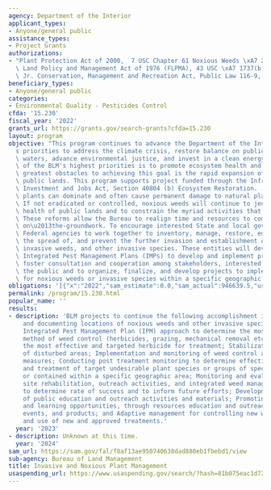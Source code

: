 ```yaml
---
agency: Department of the Interior
applicant_types:
- Anyone/general public
assistance_types:
- Project Grants
authorizations:
- "Plant Protection Act of 2000,  7 USC Chapter 61 Noxious Weeds \xA7 2814; Federal\
  \ Land Policy and Management Act of 1976 (FLPMA), 43 USC \xA7 1737(b); John Dingell\
  \ Jr. Conservation, Management and Recreation Act, Public Law 116-9, Section 7001."
beneficiary_types:
- Anyone/general public
categories:
- Environmental Quality - Pesticides Control
cfda: '15.230'
fiscal_year: '2022'
grants_url: https://grants.gov/search-grants?cfda=15.230
layout: program
objective: "This program continues to advance the Department of the Interior\u2019\
  s priorities to address the climate crisis, restore balance on public lands and\
  \ waters, advance environmental justice, and invest in a clean energy future.  One\
  \ of the BLM's highest priorities is to promote ecosystem health and one of the\
  \ greatest obstacles to achieving this goal is the rapid expansion of weeds across\
  \ public lands. This program supports project funded through the Infrastructure\
  \ Investment and Jobs Act, Section 40804 (b) Ecosystem Restoration.  These invasive\
  \ plants can dominate and often cause permanent damage to natural plant communities.\
  \ If not eradicated or controlled, noxious weeds will continue to jeopardize the\
  \ health of public lands and to constrain the myriad activities that occur on them.\
  \ These reforms allow the Bureau to realign time and resources to completing important\
  \ on\u2013the-groundwork. To encourage interested State and local governments and\
  \ Federal agencies to work together to inventory, manage, restore, educate, reduce\
  \ the spread of, and prevent the further invasion and establishment of noxious,\
  \ invasive weeds, and other invasive species. These entities will develop and implement\
  \ Integrated Pest Management Plans (IMPs) to develop and implement projects that\
  \ foster consultation and cooperation among stakeholders, interested parties, and\
  \ the public and to organize, finalize, and develop projects to implement IPM plans\
  \ for noxious weeds or invasive species within a specific geographic area."
obligations: '[{"x":"2022","sam_estimate":0.0,"sam_actual":946639.5,"usa_spending_actual":5003295.46},{"x":"2023","sam_estimate":20000.0,"sam_actual":0.0,"usa_spending_actual":7474271.46},{"x":"2024","sam_estimate":1000000.0,"sam_actual":0.0,"usa_spending_actual":-232713.49}]'
permalink: /program/15.230.html
popular_name: ''
results:
- description: 'BLM projects to continue the following accomplishment in FY2023: Inventorying
    and documenting locations of noxious weeds and other invasive species; Using an
    Integrated Pest Management Plan (IPM) approach to determine the most effective
    method of weed control (herbicides, grazing, mechanical removal etc.); Selecting
    the most effective and targeted herbicide for treatment; Stabilization and rehabilitation
    of disturbed areas; Implementation and monitoring of weed control and site rehabilitation
    measures; Conducting post treatment monitoring to determine effectiveness; Prioritization
    and treatment of target undesirable plant species or groups of species to be controlled
    or contained within a specific geographic area; Monitoring and evaluation of treatments,
    site rehabilitation, outreach activities, and integrated weed management strategies
    to determine rate of success and to inform future efforts; Development and dissemination
    of public education and outreach activities and materials; Promoting public engagement
    and learning opportunities, through resources education and outreach programs,
    events, and products; and Adaptive management for controlling new weed species
    and use of new and approved treatments.'
  year: '2023'
- description: Unknown at this time.
  year: '2024'
sam_url: https://sam.gov/fal/f8af13ae950740638dad880eb1fbebd1/view
sub-agency: Bureau of Land Management
title: Invasive and Noxious Plant Management
usaspending_url: https://www.usaspending.gov/search/?hash=81b075eac1d7295c2894ff4f17c5ba5e
---
```

